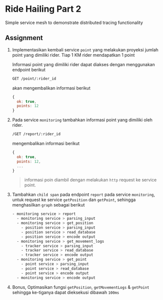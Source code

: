 # Ride Hailing Part 2

Simple service mesh to demonstrate distributed tracing functionality

## Assignment

1. Implementasikan kembali service `point` yang melakukan proyeksi jumlah point yang dimiliki rider. Tiap 1 KM rider mendapatkan 1 point

    Informasi point yang dimiliki rider dapat diakses dengan menggunakan endpoint berikut

    ```bash
    GET /point/:rider_id
    ```

    akan mengembalikan informasi berikut

    ```js
    {
      ok: true,
      points: 12
    }
    ```

2. Pada service `monitoring` tambahkan informasi point yang dimiliki oleh rider.

    ```bash
    /GET /report/:rider_id
    ```

    mengembalikan informasi berikut

    ```js
    {
      ok: true,
      points: 12,
      ...
    }
    ```

    > informasi poin diambil dengan melakukan `http` request ke service point.

3. Tambahkan `child span` pada endpoint `report` pada service `monitoring`, untuk request ke service `getPosition` dan `getPoint`, sehingga menghasilkan `graph` sebagai berikut

    ```bash
    - monitoring service > report
      - monitoring service > parsing_input
      - monitoring service > get_position
        - position service > parsing_input 
        - position service > read_database 
        - position service > encode output
      - monitoring service > get_movement_logs
        - tracker service > parsing_input 
        - tracker service > read_database 
        - tracker service > encode output
      - monitoring service > get_point
        - point service > parsing_input 
        - point service > read_database 
        - point service > encode output
      - monitoring service > encode output
    ```

4. Bonus, Optimasikan fungsi `getPosition`, `getMovementLogs` & `getPoint` sehingga ke-tiganya dapat dieksekusi dibawah `100ms`

